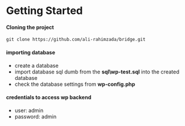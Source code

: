 # Getting Started
#### Cloning the project 
```
git clone https://github.com/ali-rahimzada/bridge.git
```

#### importing database
- create a database
- import database sql dumb from the **sql\wp-test.sql** into the created database
- check the database settings from **wp-config.php**

#### credentials to access wp backend
- user:     admin
- password: admin